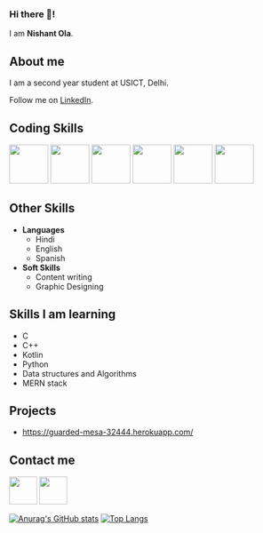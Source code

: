 ### Hi there 👋!

I am **Nishant Ola**.

## About me

I am a second year student at USICT, Delhi.

Follow me on [LinkedIn](https://www.linkedin.com/in/nishant-ola-490712228/).

## Coding Skills

<p>
  <img src = 'https://upload.wikimedia.org/wikipedia/commons/thumb/c/c3/Python-logo-notext.svg/640px-Python-logo-notext.svg.png' height=70px>
  <img src = 'https://upload.wikimedia.org/wikipedia/commons/thumb/6/61/HTML5_logo_and_wordmark.svg/640px-HTML5_logo_and_wordmark.svg.png' height=70px>
  <img src = 'https://upload.wikimedia.org/wikipedia/commons/thumb/1/18/C_Programming_Language.svg/1200px-C_Programming_Language.svg.png' height=70px>
  <img src = 'https://mathiasfrohlich.gallerycdn.vsassets.io/extensions/mathiasfrohlich/kotlin/1.7.1/1581441165235/Microsoft.VisualStudio.Services.Icons.Default' height=70px>
  <img src = 'https://upload.wikimedia.org/wikipedia/commons/thumb/e/e3/Android_Studio_Icon_%282014-2019%29.svg/1200px-Android_Studio_Icon_%282014-2019%29.svg.png' height=70px>
  <img src = 'https://upload.wikimedia.org/wikipedia/commons/thumb/1/18/ISO_C%2B%2B_Logo.svg/1822px-ISO_C%2B%2B_Logo.svg.png' height=70px>
  
</p>

## Other Skills
- **Languages**
   - Hindi
   - English
   - Spanish
- **Soft Skills**
   - Content writing
   - Graphic Designing

## Skills I am learning
- C
- C++
- Kotlin
- Python
- Data structures and Algorithms
- MERN stack

## Projects
- https://guarded-mesa-32444.herokuapp.com/

## Contact me

[<img src='https://1000logos.net/wp-content/uploads/2021/05/Gmail-logo.png' height=50-px>](mailto:nishant.ola22@gmail.com)
[<img src='https://upload.wikimedia.org/wikipedia/commons/thumb/e/e7/Instagram_logo_2016.svg/800px-Instagram_logo_2016.svg.png' height=50px>](https://www.instagram.com/nishant_ola/)

[![Anurag's GitHub stats](https://github-readme-stats.vercel.app/api?username=nishant-ola)](https://github.com/anuraghazra/github-readme-stats)
[![Top Langs](https://github-readme-stats.vercel.app/api/top-langs/?username=nishant-ola)](https://github.com/anuraghazra/github-readme-stats)
